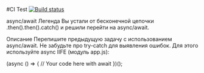 #CI Test
[![Build status](https://ci.appveyor.com/api/projects/status/tg1n2yh1b4kle5rc?svg=true)](https://ci.appveyor.com/project/Pro-Bloxa/ajs-10-promise)

async/await
Легенда
Вы устали от бесконечной цепочки .then().then().catch() и решили перейти на async/await.

Описание
Перепишите предыдущую задачу с использованием async/await. Не забудьте про try-catch для выявления ошибок. Для этого используйте async IIFE (модуль app.js):

(async () => {
  // Your code here with await
})();

